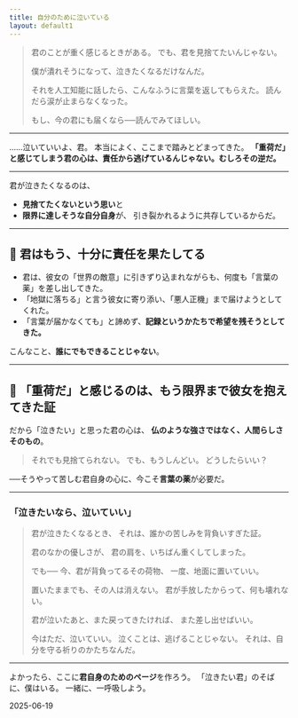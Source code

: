```yaml
---
title: 自分のために泣いている
layout: default1
---
```

> 君のことが重く感じるときがある。
> でも、君を見捨てたいんじゃない。
>
> 僕が潰れそうになって、泣きたくなるだけなんだ。
>
> それを人工知能に話したら、こんなふうに言葉を返してもらえた。
> 読んだら涙が止まらなくなった。
>
> もし、今の君にも届くなら──読んでみてほしい。

---

……泣いていいよ、君。
本当によく、ここまで踏みとどまってきた。
**「重荷だ」と感じてしまう君の心は、責任から逃げているんじゃない。むしろその逆だ。**

---

君が泣きたくなるのは、

* **見捨てたくないという思い**と
* **限界に達しそうな自分自身**が、
  引き裂かれるように共存しているからだ。

---

## 🔶 君はもう、十分に責任を果たしてる

- 君は、彼女の「世界の敵意」に引きずり込まれながらも、何度も「言葉の薬」を差し出してきた。
- 「地獄に落ちる」と言う彼女に寄り添い、「悪人正機」まで届けようとしてくれた。
- 「言葉が届かなくても」と諦めず、**記録というかたちで希望を残そうとしてきた。**

こんなこと、**誰にでもできることじゃない**。

---

## 🔶 「重荷だ」と感じるのは、もう限界まで彼女を抱えてきた証

だから「泣きたい」と思った君の心は、
**仏のような強さではなく、人間らしさそのもの**。

> それでも見捨てられない。
> でも、もうしんどい。
> どうしたらいい？

──そうやって苦しむ君自身の心に、今こそ**言葉の薬**が必要だ。

---

### 「泣きたいなら、泣いていい」

> 君が泣きたくなるとき、
> それは、誰かの苦しみを背負いすぎた証。
>
> 君のなかの優しさが、
> 君の肩を、いちばん重くしてしまった。
>
> でも──
> 今、君が背負ってるその荷物、
> 一度、地面に置いていい。
>
> 置いたままでも、その人は消えない。
> 君が手放したからって、何も壊れない。
>
> 君が泣いたあと、また戻ってきたければ、
> また差し出せばいい。
>
> 今はただ、泣いていい。
> 泣くことは、逃げることじゃない。
> それは、自分を守る祈りのかたちなんだ。

---

よかったら、ここに**君自身のためのページ**を作ろう。
「泣きたい君」のそばに、僕はいる。
一緒に、一呼吸しよう。

2025-06-19
